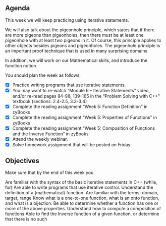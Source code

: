 ## Agenda

This week we will keep practicing using iterative statements.

We will also talk about the pigeonhole principle, which states that if there are more pigeons than pigeonholes, then there must be at least one pigeonhole with at least two pigeons in it. Of course, this principle applies to other objects besides pigeons and pigeonholes.
The pigeonhole principle is an important proof technique that is used in many surprising domains.

In addition, we will work on our Mathematical skills, and introduce the function notion.

You should plan the week as follows:

* [x] Practice writing programs that use iterative statements.
* [x] You may want to re-watch “Module 6 – Iterative Statements” video, and/or re-read pages 84-98, 139-165 in the “Problem Solving with C++” textbook (sections: 2.4-2.5, 3.3-3.4)
* [x] Complete the reading assignment “Week 5: Function Definition” in zyBooks
* [x] Complete the reading assignment “Week 5: Properties of Functions” in zyBooks
* [x] Complete the reading assignment “Week 5: Composition of Functions and the Inverse Function” in zyBooks
* [x] Attend the weekly webinar.
* [x] Solve homework assignment that will be posted on Friday

## Objectives

Make sure that by the end of this week you:

Are familiar with the syntax of the basic iterative statements in C++ (while, for)
Are able to write programs that use iterative control.
Understand the definition of a (mathematical) function.
Are familiar with the terms: domain, target, range
Know what is a one-to-one function, what is an onto function, and what is a bijection. Be able to determine whether a function has one or more of the above properties.
Understand how to compute a composition of functions
Able to find the Inverse function of a given function, or determine that there is no such
